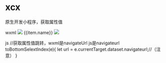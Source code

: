 # xcx
原生开发小程序，获取属性值

wxml
<view class="flex_l" wx:for="{{wealthList}}" wx:key="*this" data-navigateUrl="{{item.navigateUrl}}" bindtap="toBottomSelextIndex" >
    <view class="flex_l">
        <image class="img_left" src="{{item.icon}}" />
        <view class="fs32">{{item.name}}</view>
    </view>
    <view class="flex_end">
        <image class="img_next" src="/image/kd_gd.png" />
    </view>
</view>

js
//获取属性值跳转，wxml是navigateUrl js是navigateurl
toBottomSelextIndex(e){
        let url = e.currentTarget.dataset.navigateurl;//（注意）
 }
